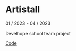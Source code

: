 # Artistall

01 / 2023 - 04 / 2023

Develhope school team project

[Code](https://github.com/Matteo-Ricciotti/artistall/tree/dev)
